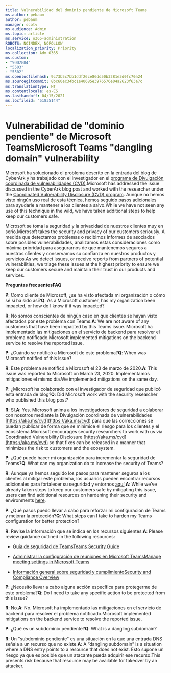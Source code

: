```yaml
---
title: Vulnerabilidad del dominio pendiente de Microsoft Teams
ms.author: pebaum
author: pebaum
manager: scotv
ms.audience: Admin
ms.topic: article
ms.service: o365-administration
ROBOTS: NOINDEX, NOFOLLOW
localization_priority: Priority
ms.collection: Adm_O365
ms.custom:
- "9002884"
- "5503"
- "5502"
ms.openlocfilehash: 9c73b5c7bb1ddf26ce86dd50b3281e3d0fc70a24
ms.sourcegitcommit: 8bc60ec34bc1e40685e3976576e04a2623f63a7c
ms.translationtype: HT
ms.contentlocale: es-ES
ms.lasthandoff: 04/15/2021
ms.locfileid: "51835144"
---
```

# <a name="microsoft-teams-dangling-domain-vulnerability"></a><span data-ttu-id="b40c1-102">Vulnerabilidad de "dominio pendiente" de Microsoft Teams</span><span class="sxs-lookup"><span data-stu-id="b40c1-102">Microsoft Teams "dangling domain" vulnerability</span></span>

<span data-ttu-id="b40c1-103">Microsoft ha solucionado el problema descrito en la entrada del blog de CyberArk y ha trabajado con el investigador en el [programa de Divulgación coordinada de vulnerabilidades (CVD)](https://aka.ms/cvd).</span><span class="sxs-lookup"><span data-stu-id="b40c1-103">Microsoft has addressed the issue discussed in the CyberArk blog post and worked with the researcher under the [Coordinated Vulnerability Disclosure (CVD) program](https://aka.ms/cvd).</span></span> <span data-ttu-id="b40c1-104">Aunque no hemos visto ningún uso real de esta técnica, hemos seguido pasos adicionales para ayudarle a mantener a los clientes a salvo.</span><span class="sxs-lookup"><span data-stu-id="b40c1-104">While we have not seen any use of this technique in the wild, we have taken additional steps to help keep our customers safe.</span></span>

<span data-ttu-id="b40c1-105">Microsoft se toma la seguridad y la privacidad de nuestros clientes muy en serio.</span><span class="sxs-lookup"><span data-stu-id="b40c1-105">Microsoft takes the security and privacy of our customers seriously.</span></span> <span data-ttu-id="b40c1-106">A medida que detectamos problemas o recibimos informes de asociados sobre posibles vulnerabilidades, analizamos estas consideraciones como máxima prioridad para asegurarnos de que mantenemos seguros a nuestros clientes y conservamos su confianza en nuestros productos y servicios.</span><span class="sxs-lookup"><span data-stu-id="b40c1-106">As we detect issues, or receive reports from partners of potential vulnerabilities, we triage these issues at the highest priority to ensure we keep our customers secure and maintain their trust in our products and services.</span></span>

<span data-ttu-id="b40c1-107">**Preguntas frecuentes**</span><span class="sxs-lookup"><span data-stu-id="b40c1-107">**FAQ**</span></span>

<span data-ttu-id="b40c1-108">**P**: Como cliente de Microsoft, ¿se ha visto afectada mi organización o cómo sé si ha sido así?</span><span class="sxs-lookup"><span data-stu-id="b40c1-108">**Q**: As a Microsoft customer, has my organization been impacted, or how do I know if it was impacted?</span></span>

<span data-ttu-id="b40c1-109">**R**: No somos conscientes de ningún caso en que clientes se hayan visto afectados por este problema con Teams.</span><span class="sxs-lookup"><span data-stu-id="b40c1-109">**A**: We are not aware of any customers that have been impacted by this Teams issue.</span></span> <span data-ttu-id="b40c1-110">Microsoft ha implementado las mitigaciones en el servicio de backend para resolver el problema notificado.</span><span class="sxs-lookup"><span data-stu-id="b40c1-110">Microsoft implemented mitigations on the backend service to resolve the reported issue.</span></span>

<span data-ttu-id="b40c1-111">**P**: ¿Cuándo se notificó a Microsoft de este problema?</span><span class="sxs-lookup"><span data-stu-id="b40c1-111">**Q**: When was Microsoft notified of this issue?</span></span>

<span data-ttu-id="b40c1-112">**R**: Este problema se notificó a Microsoft el 23 de marzo de 2020.</span><span class="sxs-lookup"><span data-stu-id="b40c1-112">**A**: This issue was reported to Microsoft on March 23, 2020.</span></span> <span data-ttu-id="b40c1-113">Implementamos mitigaciones el mismo día.</span><span class="sxs-lookup"><span data-stu-id="b40c1-113">We implemented mitigations on the same day.</span></span>

<span data-ttu-id="b40c1-114">**P**: ¿Microsoft ha colaborado con el investigador de seguridad que publicó esta entrada de blog?</span><span class="sxs-lookup"><span data-stu-id="b40c1-114">**Q**: Did Microsoft work with the security researcher who published this blog post?</span></span>

<span data-ttu-id="b40c1-115">**R**: Sí.</span><span class="sxs-lookup"><span data-stu-id="b40c1-115">**A**: Yes.</span></span> <span data-ttu-id="b40c1-116">Microsoft anima a los investigadores de seguridad a colaborar con nosotros mediante la Divulgación coordinada de vulnerabilidades [https://aka.ms/cvd](https://aka.ms/cvd) para que las correcciones se puedan publicar de forma que se minimice el riesgo para los clientes y el ecosistema.</span><span class="sxs-lookup"><span data-stu-id="b40c1-116">Microsoft encourages security researchers to work with us via Coordinated Vulnerability Disclosure [https://aka.ms/cvd](https://aka.ms/cvd) so that fixes can be released in a manner that minimizes the risk to customers and the ecosystem.</span></span>  

<span data-ttu-id="b40c1-117">**P**: ¿Qué puede hacer mi organización para incrementar la seguridad de Teams?</span><span class="sxs-lookup"><span data-stu-id="b40c1-117">**Q**: What can my organization do to increase the security of Teams?</span></span>  

<span data-ttu-id="b40c1-118">**R**: Aunque ya hemos seguido los pasos para mantener seguros a los clientes al mitigar este problema, los usuarios pueden encontrar recursos adicionales para fortalecer su seguridad y entornos [aquí](https://www.microsoft.com/microsoft-365/blog/2020/04/06/it-professionals-privacy-security-microsoft-teams/).</span><span class="sxs-lookup"><span data-stu-id="b40c1-118">**A**: While we’ve already taken steps to keep our customers safe by mitigating this issue, users can find additional resources on hardening their security and environments [here](https://www.microsoft.com/microsoft-365/blog/2020/04/06/it-professionals-privacy-security-microsoft-teams/).</span></span>  

<span data-ttu-id="b40c1-119">**P**: ¿Qué pasos puedo llevar a cabo para reforzar mi configuración de Teams y mejorar la protección?</span><span class="sxs-lookup"><span data-stu-id="b40c1-119">**Q**: What steps can I take to harden my Teams configuration for better protection?</span></span>

<span data-ttu-id="b40c1-120">**R**: Revise la información que se indica en los recursos siguientes:</span><span class="sxs-lookup"><span data-stu-id="b40c1-120">**A**: Please review guidance outlined in the following resources:</span></span> 

- [<span data-ttu-id="b40c1-121">Guía de seguridad de Teams</span><span class="sxs-lookup"><span data-stu-id="b40c1-121">Teams Security Guide</span></span>](https://docs.microsoft.com/microsoftteams/teams-security-guide)

- [<span data-ttu-id="b40c1-122">Administrar la configuración de reuniones en Microsoft Teams</span><span class="sxs-lookup"><span data-stu-id="b40c1-122">Manage meeting settings in Microsoft Teams</span></span>](https://docs.microsoft.com/microsoftteams/meeting-settings-in-teams)

- [<span data-ttu-id="b40c1-123">Información general sobre seguridad y cumplimiento</span><span class="sxs-lookup"><span data-stu-id="b40c1-123">Security and Compliance Overview</span></span>](https://docs.microsoft.com/microsoftteams/security-compliance-overview)

<span data-ttu-id="b40c1-124">**P**: ¿Necesito llevar a cabo alguna acción específica para protegerme de este problema?</span><span class="sxs-lookup"><span data-stu-id="b40c1-124">**Q**: Do I need to take any specific action to be protected from this issue?</span></span>

<span data-ttu-id="b40c1-125">**R**: No.</span><span class="sxs-lookup"><span data-stu-id="b40c1-125">**A**: No.</span></span> <span data-ttu-id="b40c1-126">Microsoft ha implementado las mitigaciones en el servicio de backend para resolver el problema notificado.</span><span class="sxs-lookup"><span data-stu-id="b40c1-126">Microsoft implemented mitigations on the backend service to resolve the reported issue.</span></span>

<span data-ttu-id="b40c1-127">**P**: ¿Qué es un subdominio pendiente?</span><span class="sxs-lookup"><span data-stu-id="b40c1-127">**Q**: What is a dangling subdomain?</span></span>

<span data-ttu-id="b40c1-128">**R**: Un "subdominio pendiente" es una situación en la que una entrada DNS señala a un recurso que no existe.</span><span class="sxs-lookup"><span data-stu-id="b40c1-128">**A**:  A “dangling subdomain” is a situation where a DNS entry points to a resource that does not exist.</span></span>  <span data-ttu-id="b40c1-129">Esto supone un riesgo ya que es posible que un atacante pueda adquirir ese recurso.</span><span class="sxs-lookup"><span data-stu-id="b40c1-129">This presents risk because that resource may be available for takeover by an attacker.</span></span>
